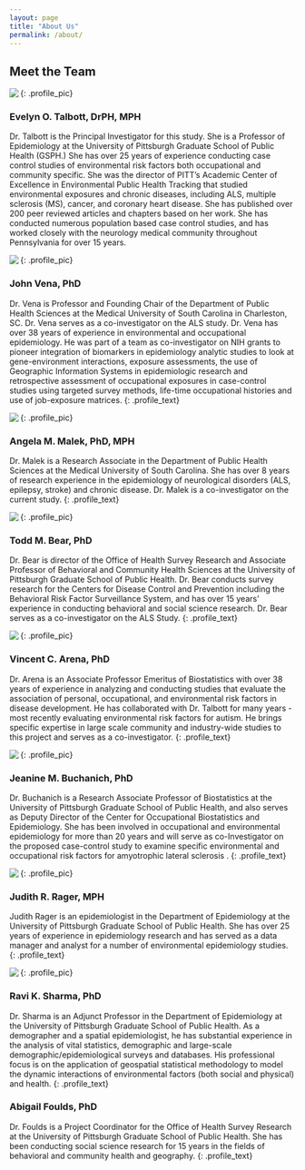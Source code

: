 ```yaml
---
layout: page
title: "About Us"
permalink: /about/
---
```


## Meet the Team



<img src="assets/talbott_newest_cc.jpg" align="left">{: .profile_pic}
### Evelyn O. Talbott, DrPH, MPH
Dr. Talbott is the Principal Investigator for this study. She is a Professor of Epidemiology at the University of Pittsburgh Graduate School of Public Health (GSPH.) She has over 25 years of experience conducting case control studies of environmental risk factors both occupational and community specific. She was the director of PITT’s Academic Center of Excellence in Environmental Public Health Tracking that studied environmental exposures and chronic diseases, including ALS, multiple sclerosis (MS), cancer, and coronary heart disease. She has published over 200 peer reviewed articles and chapters based on her work. She has conducted numerous population based case control studies, and has worked closely with the neurology medical community throughout Pennsylvania for over 15 years.

<img src="assets/VenaJohn_cc.jpg" align="left">{: .profile_pic}
### John Vena, PhD
Dr. Vena is Professor and Founding Chair of the Department of Public Health Sciences at the Medical University of South Carolina in Charleston, SC. Dr. Vena serves as a co-investigator on the ALS study. Dr. Vena has over 38 years of experience in environmental and occupational epidemiology. He was part of a team as co-investigator on NIH grants to pioneer integration of biomarkers in epidemiology analytic studies to look at gene-environment interactions, exposure assessments, the use of Geographic Information Systems in epidemiologic research and retrospective assessment of occupational exposures in case-control studies using targeted survey methods, life-time occupational histories and use of job-exposure matrices.
{: .profile_text}

<img src="assets/Malek_cc.jpg" align="left">{: .profile_pic}
### Angela M. Malek, PhD, MPH
Dr. Malek is a Research Associate in the Department of Public Health Sciences at the Medical University of South Carolina. She has over 8 years of research experience in the epidemiology of neurological disorders (ALS, epilepsy, stroke) and chronic disease. Dr. Malek is a co-investigator on the current study.
{: .profile_text}

<img src="assets/Bear_Todd_M_cc.jpg" align="left">{: .profile_pic}
### Todd M. Bear, PhD
Dr. Bear is director of the Office of Health Survey Research and Associate Professor of Behavioral and Community Health Sciences at the University of Pittsburgh Graduate School of Public Health. Dr. Bear conducts survey research for the Centers for Disease Control and Prevention including the Behavioral Risk Factor Surveillance System, and has over 15 years’ experience in conducting behavioral and social science research. Dr. Bear serves as a co-investigator on the ALS Study.
{: .profile_text}

<img src="assets/Vincent_Arena_cc.jpg" align="left">{: .profile_pic}
### Vincent C. Arena, PhD
Dr. Arena is an Associate Professor Emeritus of Biostatistics with over 38 years of experience in analyzing and conducting studies that evaluate the association of personal, occupational, and environmental risk factors in disease development. He has collaborated with Dr. Talbott for many years - most recently evaluating environmental risk factors for autism. He brings specific expertise in large scale community and industry-wide studies to this project and serves as a co-investigator.
{: .profile_text}

<img src="assets/Buchanich_Jeanine_M_cc.jpg" align="left">{: .profile_pic}
### Jeanine M. Buchanich, PhD
Dr. Buchanich is a Research Associate Professor of Biostatistics at the University of Pittsburgh Graduate School of Public Health, and also serves as Deputy Director of the Center for Occupational Biostatistics and Epidemiology. She has been involved in occupational and environmental epidemiology for more than 20 years and will serve as co-Investigator on the proposed case-control study to examine specific environmental and occupational risk factors for amyotrophic lateral sclerosis .
{: .profile_text}

<img src="assets/Rager_Judith_R_cc.jpg" align="left">{: .profile_pic}
### Judith R. Rager, MPH
Judith Rager is an epidemiologist in the Department of Epidemiology at the University of Pittsburgh Graduate School of Public Health. She has over 25 years of experience in epidemiology research and has served as a data manager and analyst for a number of environmental epidemiology studies.
{: .profile_text}

<img src="assets/Ravi Sharma_cc.jpg" align="left">{: .profile_pic}
### Ravi K. Sharma, PhD
Dr. Sharma is an Adjunct Professor in the Department of Epidemiology at the University of Pittsburgh Graduate School of Public Health. As a demographer and a spatial epidemiologist, he has substantial experience in the analysis of vital statistics, demographic and large-scale demographic/epidemiological surveys and databases. His professional focus is on the application of geospatial statistical methodology to model the dynamic interactions of environmental factors (both social and physical) and health.
{: .profile_text}

<!-- <img src="assets/Bear_Todd_M_cc.jpg" align="left">{: .profile_pic} -->
### Abigail Foulds, PhD
Dr. Foulds is a Project Coordinator for the Office of Health Survey Research at the University of Pittsburgh Graduate School of Public Health. She has been conducting social science research for 15 years in the fields of behavioral and community health and geography.
{: .profile_text}
